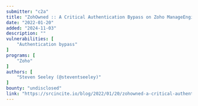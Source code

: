 ```yaml
---
submitter: "c2a"
title: "ZohOwned :: A Critical Authentication Bypass on Zoho ManageEngine Desktop Central"
date: "2022-01-20"
added: "2024-11-03"
description: ""
vulnerabilities: [
    "Authentication bypass"
]
programs: [
    "Zoho"
]
authors: [
    "Steven Seeley (@steventseeley)"
]
bounty: "undisclosed"
link: "https://srcincite.io/blog/2022/01/20/zohowned-a-critical-authentication-bypass-on-zoho-manageengine-desktop-central.html"
---
```




